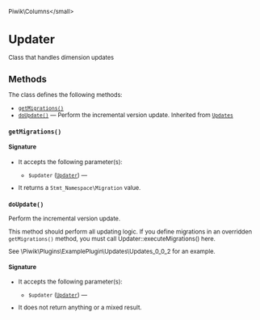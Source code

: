 <small>Piwik\Columns\</small>

Updater
=======

Class that handles dimension updates

Methods
-------

The class defines the following methods:

- [`getMigrations()`](#getmigrations)
- [`doUpdate()`](#doupdate) &mdash; Perform the incremental version update. Inherited from [`Updates`](../../Piwik/Updates.md)

<a name="getmigrations" id="getmigrations"></a>
<a name="getMigrations" id="getMigrations"></a>
### `getMigrations()`

#### Signature

-  It accepts the following parameter(s):
    - `$updater` ([`Updater`](../../Piwik/Updater.md)) &mdash;
      
- It returns a `Stmt_Namespace\Migration` value.

<a name="doupdate" id="doupdate"></a>
<a name="doUpdate" id="doUpdate"></a>
### `doUpdate()`

Perform the incremental version update.

This method should perform all updating logic. If you define migrations in an overridden `getMigrations()`
method, you must call Updater::executeMigrations() here.

See \Piwik\Plugins\ExamplePlugin\Updates\Updates\_0\_0\_2 for an example.

#### Signature

-  It accepts the following parameter(s):
    - `$updater` ([`Updater`](../../Piwik/Updater.md)) &mdash;
      
- It does not return anything or a mixed result.

